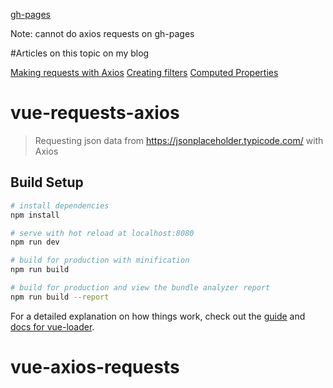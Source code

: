 [gh-pages](https://shanegibney.github.io/vue-axios-requests/)

Note: cannot do axios requests on gh-pages

#Articles on this topic on my blog

[Making requests with Axios](http://www.shanegibney.com/shanegibney/making-request-with-axios/)
[Creating filters](http://www.shanegibney.com/shanegibney/vue-filters/)
[Computed Properties](http://www.shanegibney.com/shanegibney/vue-computed-properties/)

# vue-requests-axios

> Requesting json data from https://jsonplaceholder.typicode.com/ with Axios

## Build Setup

``` bash
# install dependencies
npm install

# serve with hot reload at localhost:8080
npm run dev

# build for production with minification
npm run build

# build for production and view the bundle analyzer report
npm run build --report
```

For a detailed explanation on how things work, check out the [guide](http://vuejs-templates.github.io/webpack/) and [docs for vue-loader](http://vuejs.github.io/vue-loader).
# vue-axios-requests
